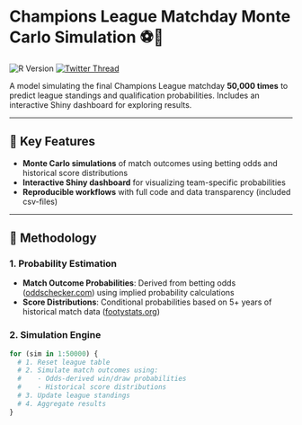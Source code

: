 # Champions League Matchday Monte Carlo Simulation ⚽🎲

![R Version](https://img.shields.io/badge/R-4.3.1-blue) 
[![Twitter Thread](https://img.shields.io/badge/Results-Twitter%20Thread-1DA1F2)](https://x.com/Ronny_12_BSC/status/1884246647213023629)

A model simulating the final Champions League matchday **50,000 times** to predict league standings and qualification probabilities. Includes an interactive Shiny dashboard for exploring results.

---

## 📌 Key Features
- **Monte Carlo simulations** of match outcomes using betting odds and historical score distributions
- **Interactive Shiny dashboard** for visualizing team-specific probabilities
- **Reproducible workflows** with full code and data transparency (included csv-files)

---

## 🧮 Methodology

### 1. Probability Estimation
- **Match Outcome Probabilities**: Derived from betting odds ([oddschecker.com](https://www.oddschecker.com/)) using implied probability calculations
- **Score Distributions**: Conditional probabilities based on 5+ years of historical match data ([footystats.org](https://footystats.org/))

### 2. Simulation Engine
```r
for (sim in 1:50000) {
  # 1. Reset league table
  # 2. Simulate match outcomes using:
  #    - Odds-derived win/draw probabilities
  #    - Historical score distributions
  # 3. Update league standings
  # 4. Aggregate results
}

